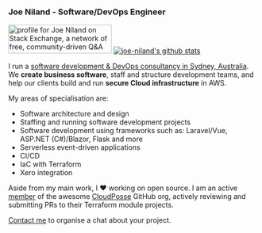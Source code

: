 ### Joe Niland - Software/DevOps Engineer

<a href="https://stackexchange.com/users/152432"><img src="https://stackexchange.com/users/flair/152432.png?theme=clean" width="208" height="58" alt="profile for Joe Niland on Stack Exchange, a network of free, community-driven Q&amp;A sites" title="profile for Joe Niland on Stack Exchange, a network of free, community-driven Q&amp;A sites"></a>
[![joe-niland's github stats](https://github-readme-stats.vercel.app/api?username=joe-niland&count_private=true&show_icons=true&theme=slateorange&hide_rank=false&hide_border=true)](https://github.com/anuraghazra/github-readme-stats)

I run a [software development & DevOps consultancy in Sydney, Australia](https://originalmind.com.au). We **create business software**, staff and structure development teams, and help our clients build and run **secure Cloud infrastructure** in AWS.

My areas of specialisation are:
- Software architecture and design
- Staffing and running software development projects
- Software development using frameworks such as: Laravel/Vue, ASP.NET (C#)/Blazor, Flask and more
- Serverless event-driven applications
- CI/CD
- IaC with Terraform
- Xero integration

Aside from my main work, I ❤️ working on open source. I am an active [member](https://github.com/orgs/cloudposse/people?query=role%3Amember) of the awesome [CloudPosse](https://github.com/cloudposse) GitHub org, actively reviewing and submitting PRs to their Terraform module projects.

[Contact me](https://originalmind.com.au/#contact) to organise a chat about your project.
